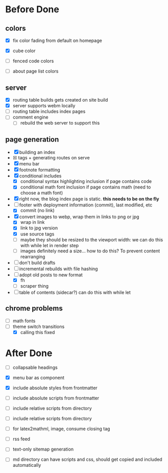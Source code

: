 # Before Done

## colors

- [x] fix color fading from default on homepage
- [x] cube color
- [ ] fenced code colors
- [ ] about page list colors


## server
- [x] routing table builds gets created on site build
- [x] server supports webm locally
- [ ] routing table includes index pages
- [ ] comment engine 
    - [ ] rebuild the web server to support this

## page generation
- [x] building an index
- [x] <base> tags + generating routes on serve
- [x] menu bar
- [x] footnote formatting
- [x] conditional includes
    - [x] conditional syntax highlighting inclusion if page contains code
    - [x] conditional math font inclusion if page contains math (need to choose a math font)

- [x] right now, the blog index page is static. **this needs to be on the fly**
- [ ] footer with deployment information (commit), last modified, etc
    - [x] commit (no link)

- [x] convert images to webp, wrap them in links to png or jpg
    - [x] wrap in link
    - [x] link to jpg version
    - [x] use source tags
    - [ ] maybe they should be resized to the viewport width: we can do this with while let in render step
    - [ ] images definitely need a size... how to do this? To prevent content rearranging
- [ ] don't build drafts
- [ ] incremental rebuilds with file hashing
- [ ] adopt old posts to new format
    - [x] fh
    - [ ] scraper thing
- [ ] table of contents (sidecar?)
    can do this with while let

## chrome problems
- [ ] math fonts
- [ ] theme switch transitions
    - [x] calling this fixed 

# After Done
- [ ] collapsable headings
- [x] menu bar as component
- [x] include absolute styles from frontmatter
- [ ] include absolute scripts from frontmatter
- [ ] include relative scripts from directory
- [ ] include relative scripts from directory

- [ ] for latex2mathml, image, consume closing tag
- [ ] rss feed
- [ ] text-only sitemap generation
- [ ] md directory can have scripts and css, should get copied and included automatically
